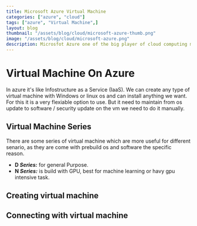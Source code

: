 ```yaml
---
title: Microsoft Azure Virtual Machine
categories: ["azure", "cloud"]
tags: ["azure", "Virtual Machine",]
layout: blog
thumbnail: "/assets/blog/cloud/microsoft-azure-thumb.png"
image: "/assets/blog/cloud/microsoft-azure.png"
description: Microsfot Azure one of the big player of cloud computing market. 
---
```


# Virtual Machine On Azure 
In azure it's like Infostructure as a Service (IaaS). We can create any type of virtual machine with Windows or linux os and can install anything we want. For this it is a very flexiable option to use. But it need to maintain from os update to software / security update on the vm we need to do it manually. 

## Virtual Machine Series 
There are some series of virtual machine which are more useful for different senario, as they are come with prebuild os and software the specific reason. 

- __D *Series:*__ for general Purpose.
- __N *Series:*__ is build with GPU, best for machine learning or havy gpu intensive task. 


## Creating virtual machine 

## Connecting with virtual machine 


